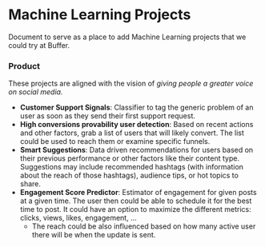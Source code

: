 # Machine Learning Projects

Document to serve as a place to add Machine Learning projects that we could try at Buffer.

### Product

These projects are aligned with the vision of _giving people a greater voice on social media._

- **Customer Support Signals**: Classifier to tag the generic problem of an user as soon as they send their first support request.
- **High conversions provability user detection**: Based on recent actions and other factors, grab a list of users that will likely convert. The list could be used to reach them or examine specific funnels.
- **Smart Suggestions**: Data driven recommendations for users based on their previous performance or other factors like their content type. Suggestions may include recommended hashtags (with information about the reach of those hashtags), audience tips, or hot topics to share.
- **Engagement Score Predictor**: Estimator of engagement for given posts at a given time. The user then could be able to schedule it for the best time to post. It could have an option to maximize the different metrics: clicks, views, likes, engagement, ...
    - The reach could be also influenced based on how many active user there will be when the update is sent.
